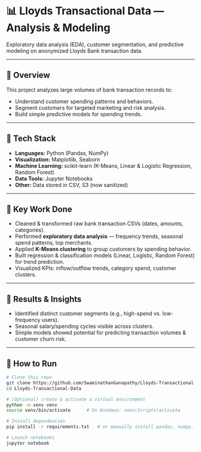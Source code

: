 # 📊 Lloyds Transactional Data — Analysis & Modeling

Exploratory data analysis (EDA), customer segmentation, and predictive modeling on anonymized Lloyds Bank transaction data.

---

## 🔹 Overview
This project analyzes large volumes of bank transaction records to:
- Understand customer spending patterns and behaviors.
- Segment customers for targeted marketing and risk analysis.
- Build simple predictive models for spending trends.

---

## 🔹 Tech Stack
- **Languages:** Python (Pandas, NumPy)
- **Visualization:** Matplotlib, Seaborn
- **Machine Learning:** scikit-learn (K-Means, Linear & Logistic Regression, Random Forest)
- **Data Tools:** Jupyter Notebooks
- **Other:** Data stored in CSV, S3 (now sanitized)

---

## 🔹 Key Work Done
- Cleaned & transformed raw bank transaction CSVs (dates, amounts, categories).
- Performed **exploratory data analysis** — frequency trends, seasonal spend patterns, top merchants.
- Applied **K-Means clustering** to group customers by spending behavior.
- Built regression & classification models (Linear, Logistic, Random Forest) for trend prediction.
- Visualized KPIs: inflow/outflow trends, category spend, customer clusters.

---

## 🔹 Results & Insights
- Identified distinct customer segments (e.g., high-spend vs. low-frequency users).  
- Seasonal salary/spending cycles visible across clusters.  
- Simple models showed potential for predicting transaction volumes & customer churn risk.

---

## 🔹 How to Run
```bash
# Clone this repo
git clone https://github.com/SwaminathanGanapathy/Lloyds-Transactional-Data.git
cd Lloyds-Transactional-Data

# (Optional) create & activate a virtual environment
python -m venv venv
source venv/bin/activate      # On Windows: venv\Scripts\activate

# Install dependencies
pip install -r requirements.txt   # or manually install pandas, numpy, matplotlib, seaborn, scikit-learn

# Launch notebooks
jupyter notebook
